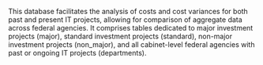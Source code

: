 This database facilitates the analysis of costs and cost variances for both past and present IT projects, allowing for comparison of aggregate data across federal agencies. It comprises tables dedicated to major investment projects (major), standard investment projects (standard), non-major investment projects (non_major), and all cabinet-level federal agencies with past or ongoing IT projects (departments).
